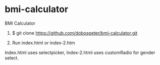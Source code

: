 # bmi-calculator
BMI Calculator

1. $ git clone https://github.com/dobospeter/bmi-calculator.git

2. Run index.html or index-2.htm

Index.html uses selectpicker, Index-2.html uses customRadio for gender select.

